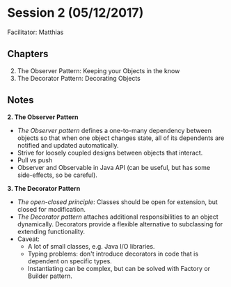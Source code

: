 # Session 2 (05/12/2017)
Facilitator: Matthias

## Chapters
2. The Observer Pattern: Keeping your Objects in the know
3. The Decorator Pattern: Decorating Objects

## Notes
**2. The Observer Pattern**
* _The Observer pattern_ defines a one-to-many dependency between objects so that when one object changes state, all of its dependents are notified and updated automatically.
* Strive for loosely coupled designs between objects that interact.
* Pull vs push
* Observer and Observable in Java API (can be useful, but has some side-effects, so be careful).

**3. The Decorator Pattern**
* _The open-closed principle_: Classes should be open for extension, but closed for modification.
* _The Decorator pattern_ attaches additional responsibilities to an object dynamically. Decorators provide a flexible alternative to subclassing for extending functionality.
* Caveat:
  * A lot of small classes, e.g. Java I/O libraries.
  * Typing problems: don't introduce decorators in code that is dependent on specific types.
  * Instantiating can be complex, but can be solved with Factory or Builder pattern.

